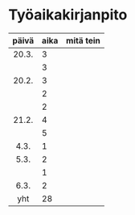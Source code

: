 # Työaikakirjanpito

| päivä | aika | mitä tein  |
| :----:|:-----| :-----|
| 20.3. | 3    |       |
|       | 3    |       |
| 20.2. | 3    |       |
|       | 2    |       |
|       | 2    | |
| 21.2. | 4    |  |
|       | 5    | |
| 4.3.  | 1    | |
| 5.3.  | 2    ||
|       | 1    |  |
| 6.3.  | 2    | |
| yht   | 28   | | 

